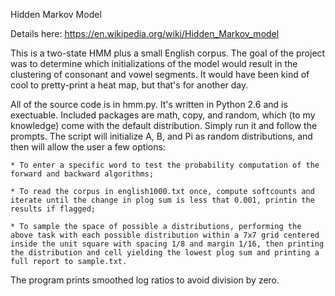 Hidden Markov Model

Details here: https://en.wikipedia.org/wiki/Hidden_Markov_model

This is a two-state HMM plus a small English corpus. The goal of the project was to determine which initializations of the model would result in the clustering of consonant and vowel segments. It would have been kind of cool to pretty-print a heat map, but that's for another day.

All of the source code is in hmm.py. It's written in Python 2.6 and is exectuable. Included packages are math, copy, and random, which (to my knowledge) come with the default distribution. Simply run it and follow the prompts. The script will initialize A, B, and Pi as random distributions, and then will allow the user a few options:

	* To enter a specific word to test the probability computation of the forward and backward algorithms;
	
	* To read the corpus in english1000.txt once, compute softcounts and iterate until the change in plog sum is less that 0.001, printin the results if flagged;
	
	* To sample the space of possible a distributions, performing the above task with each possible distribution within a 7x7 grid centered inside the unit square with spacing 1/8 and margin 1/16, then printing the distribution and cell yielding the lowest plog sum and printing a full report to sample.txt.

The program prints smoothed log ratios to avoid division by zero.
